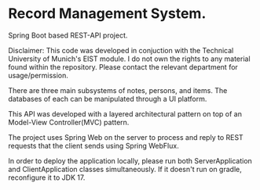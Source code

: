 # Record Management System.
Spring Boot based REST-API project.

Disclaimer:
This code was developed in conjuction with 
the Technical University of Munich's EIST module. I do not own the rights 
to any material found within the repository. Please contact the relevant department
for usage/permission.

There are three main subsystems of notes, persons, and items. 
The databases of each can be manipulated through a UI platform.

This API was developed with a layered architectural pattern on top of an 
Model-View Controller(MVC) pattern.

The project uses Spring Web on the server to process and 
reply to REST requests that the client sends using Spring WebFlux.

In order to deploy the application locally, please run both ServerApplication 
and ClientApplication classes simultaneously. 
If it doesn't run on gradle, reconfigure it to JDK 17.



